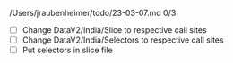 /Users/jraubenheimer/todo/23-03-07.md
0/3
- [ ] Change DataV2/India/Slice to respective call sites
- [ ] Change DataV2/India/Selectors to respective call sites
- [ ] Put selectors in slice file
